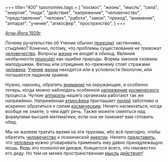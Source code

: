 +++
title="400"
taxonomies.tags = [
 "космос",
 "жизнь",
 "мысль",
 "сила",
 "энергия",
 "люди",
 "действие",
 "напряжение",
 "человечество",
 "представление",
 "человек",
 "работа",
 "закон",
 "приход",
 "внимание",
 "аппарат",
 "учение",
 "атмосфер",
 "пространство",
]
+++

[Агни-Йога 1929г](/agni/1929)

Почему ручательство об Учении обычно [приходит](/tags/приход) застенчиво, стыдливо? Конечно, потому, что проблемы существования не тревожат [человечество](/tags/человечество). Вопросы [жизни](/tags/жизнь) не входят в обиход. Явления необычности [приходят](/tags/приход) как ошибки природы. Формы законов скованы малодушием. Фетиш или отрицание по-прежнему стоят стражами [человека](/tags/человек). [Учение](/tags/учение) [жизни](/tags/жизнь) находится или в условности биологии, или погашается ладаном храмов.   

Нужно, наконец, обратить [внимание](/tags/внимание) на окружающее, и особенно теперь, когда можно наблюдать особенное [напряжение](/tags/напряжение) [космического](/tags/космос) процесса. Чуткие [аппараты](/tags/аппарат) нашего организма работают так же напряжённо. Напряжённая [атмосфера](/tags/атмосфер) приглашает [людей](/tags/люди) заботливо и искренно обратиться к силам [космическим](/tags/космос). Нечего насмехаться, когда вообще не знаете, о чём идёт речь. Также можете смеяться над формулами высшей математики, если она не поможет вам готовить обед.   

Мы не жалеем тратить время на эти труизмы, ибо всё пригодно, чтобы обратить [человечество](/tags/человечество) к психической [энергии](/tags/энергия). Нелепо [представить](/tags/представление), что [человека](/tags/человек) нужно уговаривать применить ему давно принадлежащую мощь. Ведь это психология дикаря, боящегося всего, что неизвестно его деду. Но тем не менее пространственная [мысль](/tags/мысль) [действует](/tags/действие)!